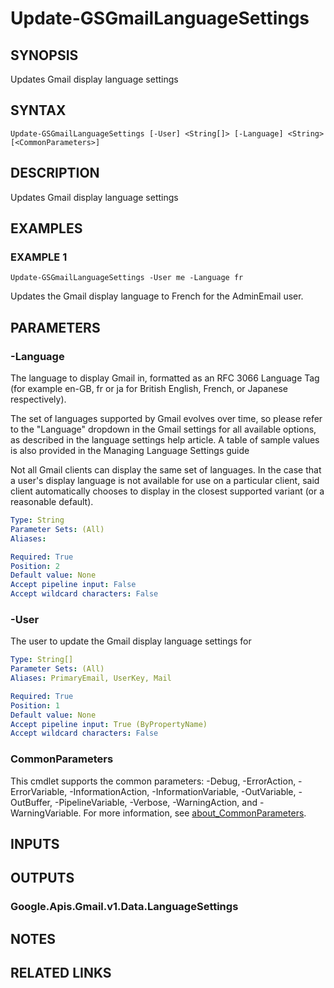 # Update-GSGmailLanguageSettings

## SYNOPSIS
Updates Gmail display language settings

## SYNTAX

```
Update-GSGmailLanguageSettings [-User] <String[]> [-Language] <String> [<CommonParameters>]
```

## DESCRIPTION
Updates Gmail display language settings

## EXAMPLES

### EXAMPLE 1
```
Update-GSGmailLanguageSettings -User me -Language fr
```

Updates the Gmail display language to French for the AdminEmail user.

## PARAMETERS

### -Language
The language to display Gmail in, formatted as an RFC 3066 Language Tag (for example en-GB, fr or ja for British English, French, or Japanese respectively).

The set of languages supported by Gmail evolves over time, so please refer to the "Language" dropdown in the Gmail settings for all available options, as described in the language settings help article.
A table of sample values is also provided in the Managing Language Settings guide

Not all Gmail clients can display the same set of languages.
In the case that a user's display language is not available for use on a particular client, said client automatically chooses to display in the closest supported variant (or a reasonable default).

```yaml
Type: String
Parameter Sets: (All)
Aliases:

Required: True
Position: 2
Default value: None
Accept pipeline input: False
Accept wildcard characters: False
```

### -User
The user to update the Gmail display language settings for

```yaml
Type: String[]
Parameter Sets: (All)
Aliases: PrimaryEmail, UserKey, Mail

Required: True
Position: 1
Default value: None
Accept pipeline input: True (ByPropertyName)
Accept wildcard characters: False
```

### CommonParameters
This cmdlet supports the common parameters: -Debug, -ErrorAction, -ErrorVariable, -InformationAction, -InformationVariable, -OutVariable, -OutBuffer, -PipelineVariable, -Verbose, -WarningAction, and -WarningVariable. For more information, see [about_CommonParameters](http://go.microsoft.com/fwlink/?LinkID=113216).

## INPUTS

## OUTPUTS

### Google.Apis.Gmail.v1.Data.LanguageSettings
## NOTES

## RELATED LINKS

